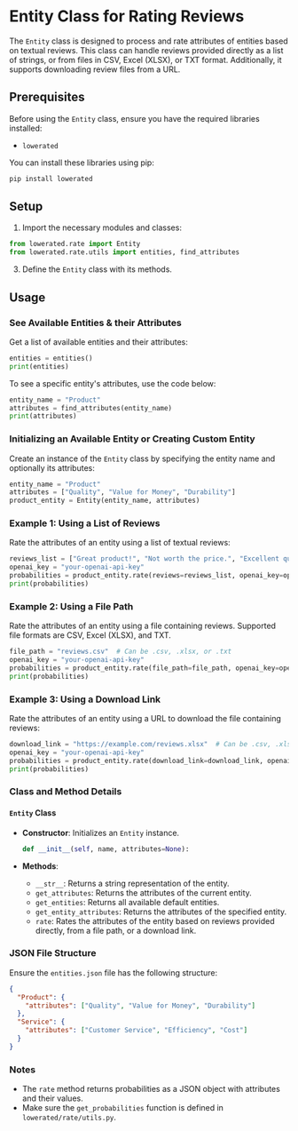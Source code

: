 # Entity Class for Rating Reviews

The `Entity` class is designed to process and rate attributes of entities based on textual reviews. This class can handle reviews provided directly as a list of strings, or from files in CSV, Excel (XLSX), or TXT format. Additionally, it supports downloading review files from a URL.

## Prerequisites

Before using the `Entity` class, ensure you have the required libraries installed:

- `lowerated`

You can install these libraries using pip:

```bash
pip install lowerated
```

## Setup

1. Import the necessary modules and classes:

```python
from lowerated.rate import Entity
from lowerated.rate.utils import entities, find_attributes
```

3. Define the `Entity` class with its methods.

## Usage

### See Available Entities & their Attributes

Get a list of available entities and their attributes:

```python
entities = entities()
print(entities)
```

To see a specific entity's attributes, use the code below:

```python
entity_name = "Product"
attributes = find_attributes(entity_name)
print(attributes)
```

### Initializing an Available Entity or Creating Custom Entity

Create an instance of the `Entity` class by specifying the entity name and optionally its attributes:

```python
entity_name = "Product"
attributes = ["Quality", "Value for Money", "Durability"]
product_entity = Entity(entity_name, attributes)
```

### Example 1: Using a List of Reviews

Rate the attributes of an entity using a list of textual reviews:

```python
reviews_list = ["Great product!", "Not worth the price.", "Excellent quality."]
openai_key = "your-openai-api-key"
probabilities = product_entity.rate(reviews=reviews_list, openai_key=openai_key)
print(probabilities)
```

### Example 2: Using a File Path

Rate the attributes of an entity using a file containing reviews. Supported file formats are CSV, Excel (XLSX), and TXT.

```python
file_path = "reviews.csv"  # Can be .csv, .xlsx, or .txt
openai_key = "your-openai-api-key"
probabilities = product_entity.rate(file_path=file_path, openai_key=openai_key)
print(probabilities)
```

### Example 3: Using a Download Link

Rate the attributes of an entity using a URL to download the file containing reviews:

```python
download_link = "https://example.com/reviews.xlsx"  # Can be .csv, .xlsx, or .txt
openai_key = "your-openai-api-key"
probabilities = product_entity.rate(download_link=download_link, openai_key=openai_key)
print(probabilities)
```

### Class and Method Details

#### `Entity` Class

- **Constructor**: Initializes an `Entity` instance.

  ```python
  def __init__(self, name, attributes=None):
  ```

- **Methods**:
  - `__str__`: Returns a string representation of the entity.
  - `get_attributes`: Returns the attributes of the current entity.
  - `get_entities`: Returns all available default entities.
  - `get_entity_attributes`: Returns the attributes of the specified entity.
  - `rate`: Rates the attributes of the entity based on reviews provided directly, from a file path, or a download link.

### JSON File Structure

Ensure the `entities.json` file has the following structure:

```json
{
  "Product": {
    "attributes": ["Quality", "Value for Money", "Durability"]
  },
  "Service": {
    "attributes": ["Customer Service", "Efficiency", "Cost"]
  }
}
```

### Notes

- The `rate` method returns probabilities as a JSON object with attributes and their values.
- Make sure the `get_probabilities` function is defined in `lowerated/rate/utils.py`.
